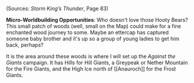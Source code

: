 
(Sources: *Storm King’s Thunder*, Page 83)

**Micro-Worldbuilding Opportunities**: Who doesn't love those Hooty Bears? This small patch of woods (well, small on the Map) could make for a fine enchanted wood journey to some. Maybe an ettercap has captured someone baby brother and it's up so a group of young ladies to get him back, perhaps?

It is the area around these woods is where I will set up the *Against the Giants* campaign. It has Hills for Hill Giants, a Greypeak or Nether Mountain for the Fire Giants, and the High Ice north of [[Anauroch]] for the Frost Giants.
